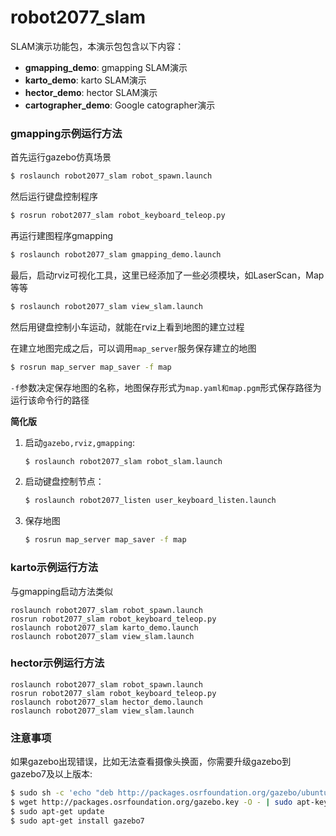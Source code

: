 # robot2077_slam

SLAM演示功能包，本演示包包含以下内容：

* **gmapping_demo**: gmapping SLAM演示
* **karto_demo**: karto SLAM演示
* **hector_demo**: hector SLAM演示
* **cartographer_demo**: Google catographer演示


### gmapping示例运行方法

首先运行gazebo仿真场景

```sh
$ roslaunch robot2077_slam robot_spawn.launch
```

然后运行键盘控制程序

```sh
$ rosrun robot2077_slam robot_keyboard_teleop.py
```

再运行建图程序gmapping

```sh
$ roslaunch robot2077_slam gmapping_demo.launch
```

最后，启动rviz可视化工具，这里已经添加了一些必须模块，如LaserScan，Map等等

```sh
$ roslaunch robot2077_slam view_slam.launch
```

然后用键盘控制小车运动，就能在rviz上看到地图的建立过程

在建立地图完成之后，可以调用`map_server`服务保存建立的地图

```sh
$ rosrun map_server map_saver -f map
```

`-f`参数决定保存地图的名称，地图保存形式为`map.yaml和map.pgm`形式保存路径为运行该命令行的路径

**简化版**

1. 启动`gazebo,rviz,gmapping`:

   ```sh
   $ roslaunch robot2077_slam robot_slam.launch
   ```

2. 启动键盘控制节点：

   ```sh
   $ roslaunch robot2077_listen user_keyboard_listen.launch
   ```

3. 保存地图

   ```sh
   $ rosrun map_server map_saver -f map
   ```

   


### karto示例运行方法

与gmapping启动方法类似

	roslaunch robot2077_slam robot_spawn.launch
	rosrun robot2077_slam robot_keyboard_teleop.py
	roslaunch robot2077_slam karto_demo.launch
	roslaunch robot2077_slam view_slam.launch

### hector示例运行方法

	roslaunch robot2077_slam robot_spawn.launch
	rosrun robot2077_slam robot_keyboard_teleop.py
	roslaunch robot2077_slam hector_demo.launch
	roslaunch robot2077_slam view_slam.launch


### 注意事项
如果gazebo出现错误，比如无法查看摄像头换面，你需要升级gazebo到gazebo7及以上版本:
```sh
$ sudo sh -c 'echo "deb http://packages.osrfoundation.org/gazebo/ubuntu-stable `lsb_release -cs` main" > /etc/apt/sources.list.d/gazebo-stable.list'
$ wget http://packages.osrfoundation.org/gazebo.key -O - | sudo apt-key add -
$ sudo apt-get update
$ sudo apt-get install gazebo7
```
